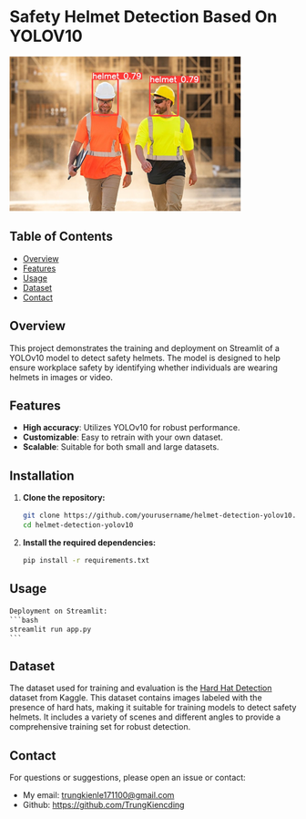# Safety Helmet Detection Based On YOLOV10

![Helmet Detection](test_img/image.png)

## Table of Contents
- [Overview](#overview)
- [Features](#features)
- [Usage](#usage)
- [Dataset](#dataset)
- [Contact](#contact)

## Overview
This project demonstrates the training and deployment on Streamlit of a YOLOv10 model to detect safety helmets. The model is designed to help ensure workplace safety by identifying whether individuals are wearing helmets in images or video.

## Features
- **High accuracy**: Utilizes YOLOv10 for robust performance.
- **Customizable**: Easy to retrain with your own dataset.
- **Scalable**: Suitable for both small and large datasets.

## Installation
1. **Clone the repository:**
   ```bash
   git clone https://github.com/yourusername/helmet-detection-yolov10.git
   cd helmet-detection-yolov10
   ```
2. **Install the required dependencies:**
    ```bash
    pip install -r requirements.txt
    ```

## Usage
    Deployment on Streamlit:
    ```bash
    streamlit run app.py
    ```
## Dataset
The dataset used for training and evaluation is the [Hard Hat Detection](https://www.kaggle.com/datasets/andrewmvd/hard-hat-detection) dataset from Kaggle. This dataset contains images labeled with the presence of hard hats, making it suitable for training models to detect safety helmets. It includes a variety of scenes and different angles to provide a comprehensive training set for robust detection.


## Contact 
For questions or suggestions, please open an issue or contact:
- My email: trungkienle171100@gmail.com 
- Github: https://github.com/TrungKiencding
